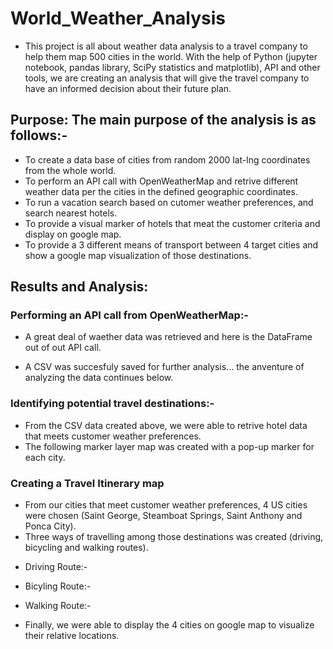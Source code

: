 # World_Weather_Analysis
 *  This project is all about weather data analysis to a travel company to help them map 500 cities  in the world. With the help of Python (jupyter notebook, pandas library, SciPy statistics and matplotlib), API and other tools, we are creating an analysis that will give the travel company to have an informed decision about their future plan.

 ## Purpose: The main purpose of the analysis is as follows:-
  
  * To create a data base of cities from random 2000 lat-lng coordinates from the whole world.
  * To perform an API call with OpenWeatherMap and retrive different weather data per the cities in the defined geographic coordinates. 
  * To run a vacation search based on cutomer weather preferences, and search nearest hotels.
  * To provide a visual marker of hotels that meat the customer criteria and display on google map.
  * To provide a 3 different means of transport between 4 target cities and show a google map visualization of those destinations.

## Results and Analysis:
  ### Performing an API call from OpenWeatherMap:-
  * A great deal of waether data was retrieved and here is the DataFrame out of out API call.


  * A CSV was succesfuly saved for further analysis... the anventure of analyzing the data continues below.

  ### Identifying potential travel destinations:-
  * From the CSV data created above, we were able to retrive hotel data that meets customer weather preferences.
  * The following marker layer map was created with a pop-up marker for each city.

  ### Creating a Travel Itinerary map

  * From our cities that meet customer weather preferences, 4 US cities were chosen (Saint George, Steamboat Springs, Saint Anthony and Ponca City).
  * Three ways of travelling among those destinations was created (driving, bicycling and walking routes).

  - Driving Route:-

  - Bicyling Route:-

  - Walking Route:-

  * Finally, we were able to display the 4 cities on google map to visualize their relative locations.


